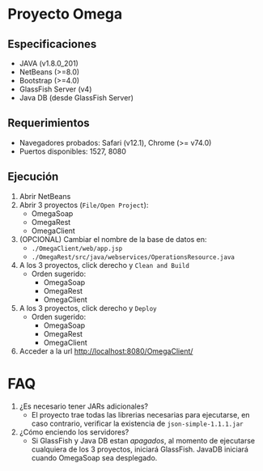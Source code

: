 # Proyecto Omega

## Especificaciones
* JAVA (v1.8.0_201)
* NetBeans (>=8.0)
* Bootstrap (>=4.0)
* GlassFish Server (v4)
* Java DB (desde GlassFish Server)

## Requerimientos
* Navegadores probados: Safari (v12.1), Chrome (>= v74.0)
* Puertos disponibles: 1527, 8080

## Ejecución
1. Abrir NetBeans
2. Abrir 3 proyectos (`File/Open Project`):
    * OmegaSoap
    * OmegaRest
    * OmegaClient
3. (OPCIONAL) Cambiar el nombre de la base de datos en: 
    * `./OmegaClient⁩/web⁩/app.jsp`
    * `./OmegaRest⁩/src⁩/java⁩/webservices⁩/OperationsResource.java`
4. A los 3 proyectos, click derecho y `Clean and Build`
    * Orden sugerido:
        * OmegaSoap
        * OmegaRest
        * OmegaClient
5. A los 3 proyectos, click derecho y `Deploy`
    * Orden sugerido:
        * OmegaSoap
        * OmegaRest
        * OmegaClient
6. Acceder a la url [http://localhost:8080/OmegaClient/](http://localhost:8080/OmegaClient/)

# FAQ
1. ¿Es necesario tener JARs adicionales?
    * El proyecto trae todas las librerias necesarias para ejecutarse, en caso contrario, verificar la existencia de `json-simple-1.1.1.jar`
2. ¿Cómo enciendo los servidores?
    * Si GlassFish y Java DB estan _apagados_, al momento de ejecutarse cualquiera de los 3 proyectos, iniciará GlassFish. JavaDB iniciará cuando OmegaSoap sea desplegado.
